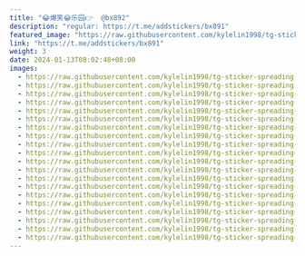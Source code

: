 ```yaml
---
title: "😂爆笑😂乐园👉  @bx892"
description: "regular: https://t.me/addstickers/bx891"
featured_image: "https://raw.githubusercontent.com/kylelin1998/tg-sticker-spreading-worldwide-images/main/img/f938e0db-d3ca-4646-83e2-d994e9856886.jpg"
link: "https://t.me/addstickers/bx891"
weight: 3
date: 2024-01-13T08:02:48+08:00
images:
  - https://raw.githubusercontent.com/kylelin1998/tg-sticker-spreading-worldwide-images/main/img/f938e0db-d3ca-4646-83e2-d994e9856886.jpg
  - https://raw.githubusercontent.com/kylelin1998/tg-sticker-spreading-worldwide-images/main/img/57a15583-4c55-424f-b52a-e726301a10d0.jpg
  - https://raw.githubusercontent.com/kylelin1998/tg-sticker-spreading-worldwide-images/main/img/f4ad6d22-069a-4aba-a4f1-0a9526ef6158.jpg
  - https://raw.githubusercontent.com/kylelin1998/tg-sticker-spreading-worldwide-images/main/img/90dd168d-7918-4392-9edf-e0efa7c3df85.jpg
  - https://raw.githubusercontent.com/kylelin1998/tg-sticker-spreading-worldwide-images/main/img/b3ba3144-5e30-454d-908d-e1a1c9c79903.jpg
  - https://raw.githubusercontent.com/kylelin1998/tg-sticker-spreading-worldwide-images/main/img/29fa1efa-e4c5-4d58-9502-ca0be9750a69.jpg
  - https://raw.githubusercontent.com/kylelin1998/tg-sticker-spreading-worldwide-images/main/img/d20fcba5-5760-41c4-81af-95c8e597e6ac.jpg
  - https://raw.githubusercontent.com/kylelin1998/tg-sticker-spreading-worldwide-images/main/img/e0d08e4c-74db-4158-8129-3dc1a73c73bf.jpg
  - https://raw.githubusercontent.com/kylelin1998/tg-sticker-spreading-worldwide-images/main/img/547cb1ce-6630-427c-93a7-5c3a2a4b0e0d.jpg
  - https://raw.githubusercontent.com/kylelin1998/tg-sticker-spreading-worldwide-images/main/img/6bb3fcc3-8c95-41cf-af77-65511f558705.jpg
  - https://raw.githubusercontent.com/kylelin1998/tg-sticker-spreading-worldwide-images/main/img/ab1e050a-e72e-4478-bf3f-2626b4a16b70.jpg
  - https://raw.githubusercontent.com/kylelin1998/tg-sticker-spreading-worldwide-images/main/img/9cec9b3c-a7e6-4e6a-b93c-524fb83ddd5d.jpg
  - https://raw.githubusercontent.com/kylelin1998/tg-sticker-spreading-worldwide-images/main/img/86da5502-5f78-435c-b8a6-e826d2e79db7.jpg
  - https://raw.githubusercontent.com/kylelin1998/tg-sticker-spreading-worldwide-images/main/img/7ddf74b6-540a-4d7a-a589-ac0120c5f032.jpg
  - https://raw.githubusercontent.com/kylelin1998/tg-sticker-spreading-worldwide-images/main/img/c8e0077f-63fe-4f75-a12f-eb928e319253.jpg
  - https://raw.githubusercontent.com/kylelin1998/tg-sticker-spreading-worldwide-images/main/img/1047839c-ae3a-43cb-8732-15bbcbf6d1e4.jpg
  - https://raw.githubusercontent.com/kylelin1998/tg-sticker-spreading-worldwide-images/main/img/4dba6fd6-4b54-44da-98b7-3adbcb594eb0.jpg
  - https://raw.githubusercontent.com/kylelin1998/tg-sticker-spreading-worldwide-images/main/img/14db7805-a000-411b-8e47-2ada6678fec6.jpg
  - https://raw.githubusercontent.com/kylelin1998/tg-sticker-spreading-worldwide-images/main/img/ba7acfb5-441f-4e84-91fc-ec63c4f267cf.jpg
  - https://raw.githubusercontent.com/kylelin1998/tg-sticker-spreading-worldwide-images/main/img/006f411f-8791-4059-9ac9-077aa486f172.jpg
---
```

